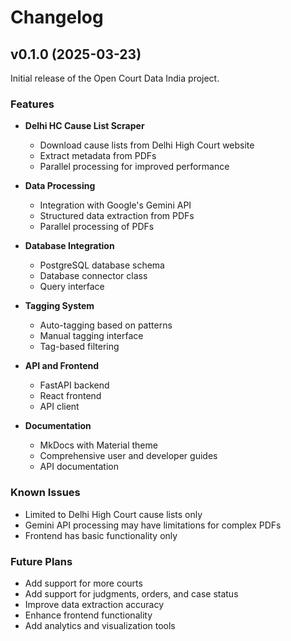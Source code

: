 # Changelog

## v0.1.0 (2025-03-23)

Initial release of the Open Court Data India project.

### Features

- **Delhi HC Cause List Scraper**
  - Download cause lists from Delhi High Court website
  - Extract metadata from PDFs
  - Parallel processing for improved performance

- **Data Processing**
  - Integration with Google's Gemini API
  - Structured data extraction from PDFs
  - Parallel processing of PDFs

- **Database Integration**
  - PostgreSQL database schema
  - Database connector class
  - Query interface

- **Tagging System**
  - Auto-tagging based on patterns
  - Manual tagging interface
  - Tag-based filtering

- **API and Frontend**
  - FastAPI backend
  - React frontend
  - API client

- **Documentation**
  - MkDocs with Material theme
  - Comprehensive user and developer guides
  - API documentation

### Known Issues

- Limited to Delhi High Court cause lists only
- Gemini API processing may have limitations for complex PDFs
- Frontend has basic functionality only

### Future Plans

- Add support for more courts
- Add support for judgments, orders, and case status
- Improve data extraction accuracy
- Enhance frontend functionality
- Add analytics and visualization tools
